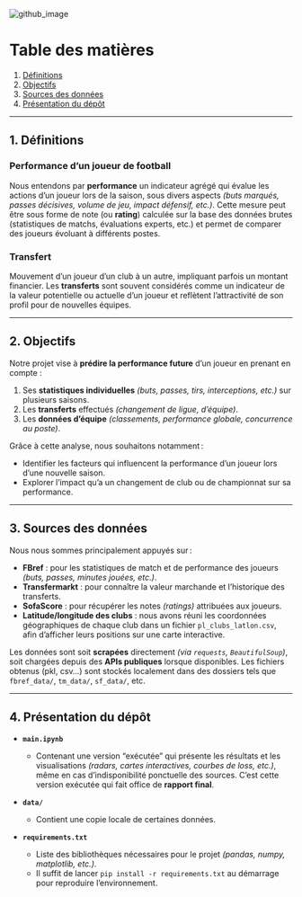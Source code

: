 ![github_image](https://github.com/user-attachments/assets/cbf90e1f-43be-4299-a157-bdab48761a08)



# Table des matières

1. [Définitions](#1-définitions)  
2. [Objectifs](#2-objectifs)  
3. [Sources des données](#3-sources-des-données)  
4. [Présentation du dépôt](#4-présentation-du-dépôt)

---

## 1. Définitions

### Performance d’un joueur de football
Nous entendons par **performance** un indicateur agrégé qui évalue les actions d’un joueur lors de la saison, sous divers aspects *(buts marqués, passes décisives, volume de jeu, impact défensif, etc.)*. Cette mesure peut être sous forme de note (ou **rating**) calculée sur la base des données brutes (statistiques de matchs, évaluations experts, etc.) et permet de comparer des joueurs évoluant à différents postes.

### Transfert
Mouvement d’un joueur d’un club à un autre, impliquant parfois un montant financier. Les **transferts** sont souvent considérés comme un indicateur de la valeur potentielle ou actuelle d’un joueur et reflètent l’attractivité de son profil pour de nouvelles équipes.

---

## 2. Objectifs

Notre projet vise à **prédire la performance future** d’un joueur en prenant en compte :

1. Ses **statistiques individuelles** *(buts, passes, tirs, interceptions, etc.)* sur plusieurs saisons.  
2. Les **transferts** effectués *(changement de ligue, d’équipe)*.  
3. Les **données d’équipe** *(classements, performance globale, concurrence au poste)*.

Grâce à cette analyse, nous souhaitons notamment :

- Identifier les facteurs qui influencent la performance d’un joueur lors d’une nouvelle saison.  
- Explorer l’impact qu’a un changement de club ou de championnat sur sa performance.

---

## 3. Sources des données

Nous nous sommes principalement appuyés sur :

- **FBref** : pour les statistiques de match et de performance des joueurs *(buts, passes, minutes jouées, etc.)*.  
- **Transfermarkt** : pour connaître la valeur marchande et l’historique des transferts.  
- **SofaScore** : pour récupérer les notes *(ratings)* attribuées aux joueurs.  
- **Latitude/longitude des clubs** : nous avons réuni les coordonnées géographiques de chaque club dans un fichier `pl_clubs_latlon.csv`, afin d’afficher leurs positions sur une carte interactive.

Les données sont soit **scrapées** directement *(via `requests`, `BeautifulSoup`)*, soit chargées depuis des **APIs publiques** lorsque disponibles. Les fichiers obtenus (pkl, csv…) sont stockés localement dans des dossiers tels que `fbref_data/`, `tm_data/`, `sf_data/`, etc.

---

## 4. Présentation du dépôt

- **`main.ipynb`**   
  - Contenant une version “exécutée” qui présente les résultats et les visualisations *(radars, cartes interactives, courbes de loss, etc.)*, même en cas d’indisponibilité ponctuelle des sources. C’est cette version exécutée qui fait office de **rapport final**.

- **`data/`**  
  - Contient une copie locale de certaines données.

- **`requirements.txt`**  
  - Liste des bibliothèques nécessaires pour le projet *(pandas, numpy, matplotlib, etc.)*.  
  - Il suffit de lancer `pip install -r requirements.txt` au démarrage pour reproduire l’environnement.
